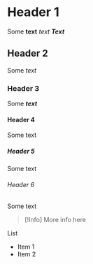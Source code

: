 # Header 1

Some **text** *text* ***Text***
## Header 2

Some *text*
### Header 3

Some ***text***
#### Header 4

Some text
##### Header 5

Some text
###### Header 6

Some text

> [!Info] 
> More info here

List
- Item 1
- Item 2